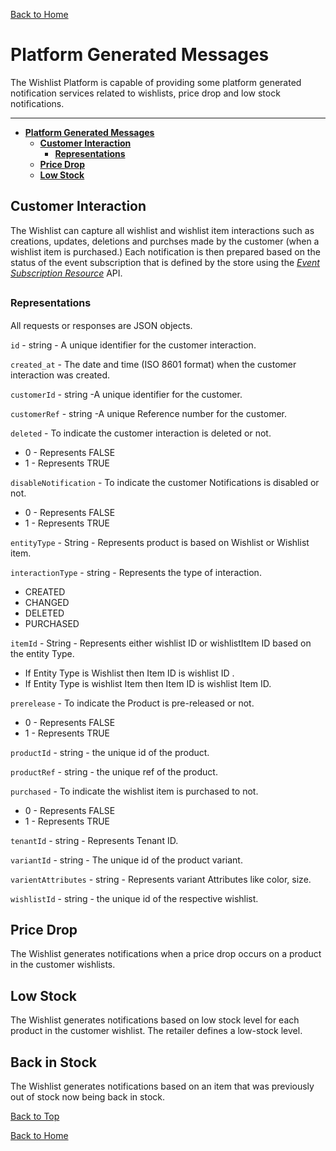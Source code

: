 
[Back to Home](index.md#welcome-to-the-wishlist)


# **Platform Generated Messages**

The Wishlist Platform is capable of providing some platform generated notification services related to  wishlists, price drop and low stock notifications.


***
- [**Platform Generated Messages**](#platform-generated-messages)
  - [**Customer Interaction**](#customer-interaction)
    -  [**Representations**](#representations)
  - [**Price Drop**](#price-drop)
  - [**Low Stock**](#low-stock)
  

## **Customer Interaction**

The Wishlist can capture all wishlist and wishlist item interactions such as creations, updates, deletions and purchses made by the customer (when a wishlist item is purchased.)  Each notification is then prepared based on the status of the event subscription that is defined by the store using the [*Event Subscription Resource*](eventcollectorAPI.md#event-subscription-resource) API.

## <font size="3">Representations</font>
 All requests or responses are JSON objects.

 ```id``` - string - A unique identifier for the customer interaction.

 ```created_at``` - The date and time (ISO 8601 format) when the customer interaction was created.

  ```customerId``` - string -A unique identifier for the customer.

  ```customerRef``` - string -A unique Reference number for the customer.

  ```deleted``` -  To indicate the customer interaction is deleted or not.
- 0 - Represents FALSE
- 1 - Represents TRUE 

```disableNotification``` - To indicate the customer Notifications is disabled or not.
- 0 - Represents FALSE
- 1 - Represents TRUE

```entityType``` - String - Represents product is based on Wishlist or Wishlist item.

```interactionType``` - string - Represents the type of interaction.
- CREATED
- CHANGED
- DELETED
- PURCHASED

```itemId``` - String - Represents either wishlist ID or wishlistItem ID based on the entity Type.
  - If Entity Type is Wishlist then Item ID is wishlist ID . 
  - If Entity Type is wishlist Item then Item ID is wishlist Item ID.
  
```prerelease``` - To indicate the Product is pre-released or not.
- 0 - Represents FALSE
- 1 - Represents TRUE

```productId``` - string - the unique id of the product.

```productRef``` - string - the unique ref of the product.

```purchased```  - To indicate the wishlist item is purchased to not.
- 0 - Represents FALSE
- 1 - Represents TRUE

```tenantId``` - string - Represents Tenant ID.

```variantId``` - string - The unique id of the product variant.

```varientAttributes``` - string - Represents variant Attributes like color, size.

```wishlistId``` - string - the unique id of the respective wishlist.

## **Price Drop**

The Wishlist generates notifications when a price drop occurs on a product in the customer wishlists.

## **Low Stock**
The Wishlist generates notifications based on low stock level for each product in the customer wishlist.
The retailer defines a low-stock level. 

## **Back in Stock**
The Wishlist generates notifications based on an item that was previously out of stock now being back in stock.

[Back to Top](#platform-generated-messages)  

[Back to Home](index.md#welcome-to-the-wishlist)


 
